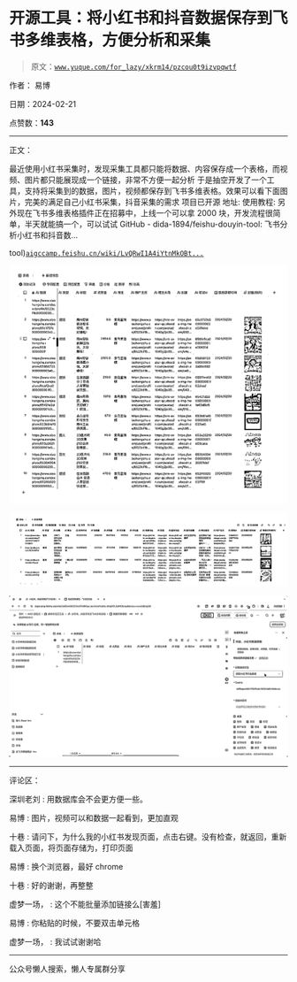 # 开源工具：将小红书和抖音数据保存到飞书多维表格，方便分析和采集

> 原文：[`www.yuque.com/for_lazy/xkrm14/pzcou0t9izvpqwtf`](https://www.yuque.com/for_lazy/xkrm14/pzcou0t9izvpqwtf)

作者： 易博

日期：2024-02-21

点赞数：**143**

* * *

正文：

最近使用小红书采集时，发现采集工具都只能将数据、内容保存成一个表格，而视频、图片都只能展现成一个链接，非常不方便一起分析
于是抽空开发了一个工具，支持将采集到的数据，图片，视频都保存到飞书多维表格。效果可以看下面图片，完美的满足自己小红书采集，抖音采集的需求 项目已开源 地址:
使用教程: 另外现在飞书多维表格插件正在招募中，上线一个可以拿 2000 块，开发流程很简单，半天就能搞一个，可以试试 GitHub -
dida-1894/feishu-douyin-tool: 飞书分析小红书和抖音数...

tool)[`aigccamp.feishu.cn/wiki/LvQRwI1A4iYtnMkOBt...`](https://aigccamp.feishu.cn/wiki/LvQRwI1A4iYtnMkOBtZc2zfsnMd) 

![](img/849379ed741248bf962f9c3e197ef5de.png)

![](img/9295d4d51f4fc2f98bd805c1863c1759.png)

![](img/81c7b752a370cab83239b11f42e965fd.png)

* * *

评论区：

深圳老刘 : 用数据库会不会更方便一些。

易博 : 图片，视频可以和数据一起看到，更加直观

十巷 : 请问下，为什么我的小红书发现页面，点击右键。没有检查，就返回，重新载入页面，将页面存储为，打印页面

易博 : 换个浏览器，最好 chrome

十巷 : 好的谢谢，再整整

虚梦一场， : 这个不能批量添加链接么[害羞]

易博 : 你粘贴的时候，不要双击单元格

虚梦一场， : 我试试谢谢哈

* * *

公众号懒人搜索，懒人专属群分享